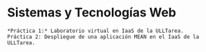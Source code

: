 # Sistemas y Tecnologías Web
```
*Práctica 1:* Laboratorio virtual en IaaS de la ULLTarea.
Práctica 2: Despliegue de una aplicación MEAN en el IaaS de la ULLTarea.
```
